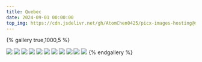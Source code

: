 ```yaml
---
title: Quebec
date: 2024-09-01 00:00:00
top_img: https://cdn.jsdelivr.net/gh/AtomChen0425/picx-images-hosting@master/20240901/IMG_0772.1e8jnsusg2.webp
---
```

{% gallery true,1000,5 %}

![](https://cdn.jsdelivr.net/gh/AtomChen0425/picx-images-hosting@master/20240901/IMG_0814.1aoxq31pnr.webp)
![](https://cdn.jsdelivr.net/gh/AtomChen0425/picx-images-hosting@master/20240901/IMG_0733.9dcwiv9we2.webp)
![](https://cdn.jsdelivr.net/gh/AtomChen0425/picx-images-hosting@master/20240901/IMG_0759.7w6rh45rnt.webp)
![](https://cdn.jsdelivr.net/gh/AtomChen0425/picx-images-hosting@master/20240901/IMG_0768-Pano.8vmuua8ium.webp)
![](https://cdn.jsdelivr.net/gh/AtomChen0425/picx-images-hosting@master/20240901/IMG_0772.1e8jnsusg2.webp)
![](https://cdn.jsdelivr.net/gh/AtomChen0425/picx-images-hosting@master/20240901/IMG_0773.86tla9kzv8.webp)
![](https://cdn.jsdelivr.net/gh/AtomChen0425/picx-images-hosting@master/20240901/IMG_0785.8hgf3f0811.webp)
![](https://cdn.jsdelivr.net/gh/AtomChen0425/picx-images-hosting@master/20240901/IMG_0787.5fkj26yvuc.webp)
![](https://cdn.jsdelivr.net/gh/AtomChen0425/picx-images-hosting@master/20240901/IMG_0794.6bh0hn8kb5.webp)
![](https://cdn.jsdelivr.net/gh/AtomChen0425/picx-images-hosting@master/20240901/IMG_0796.70aa1nw3c5.webp)
![](https://cdn.jsdelivr.net/gh/AtomChen0425/picx-images-hosting@master/20240901/IMG_0802.ic28cl43c.webp)
{% endgallery %}